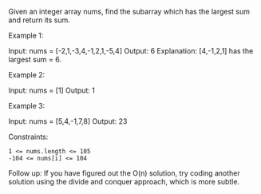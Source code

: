 Given an integer array nums, find the subarray which has the largest sum and return its sum.

 

Example 1:

Input: nums = [-2,1,-3,4,-1,2,1,-5,4]
Output: 6
Explanation: [4,-1,2,1] has the largest sum = 6.

Example 2:

Input: nums = [1]
Output: 1

Example 3:

Input: nums = [5,4,-1,7,8]
Output: 23

 

Constraints:

    1 <= nums.length <= 105
    -104 <= nums[i] <= 104

 

Follow up: If you have figured out the O(n) solution, try coding another solution using the divide and conquer approach, which is more subtle.
